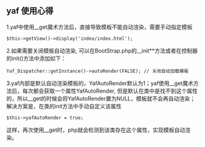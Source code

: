 ## yaf 使用心得 ##

1.yaf中使用__get魔术方法后，直接导致模板不能自动渲染，需要手动指定模板


	$this->getView()->display('index/index.html');
 

2.如果需要关闭模板自动渲染, 可以在BootStrap.php的__init**方法或者在控制器的init()方法中添加如下：

	Yaf_Dispatcher::getInstance()->autoRender(FALSE); // 关闭自动加载模板
 

3.yaf内部是默认自动渲染模板的，YafAutoRender默认为1；yaf使用__get魔术方法后，每次都会获取一个属性YafAutoRender, 但是默认在类中是找不到这个属性的，所以__get的时候会将YafAutoRender置为NULL，模板就不会再自动渲染；解决方案是，在类的init方法中手动自定义该属性


	$this->yafAutoRender = true;
 

这样，再次使用__get时，php就会检测到该类存在这个属性，实现模板自动渲染。